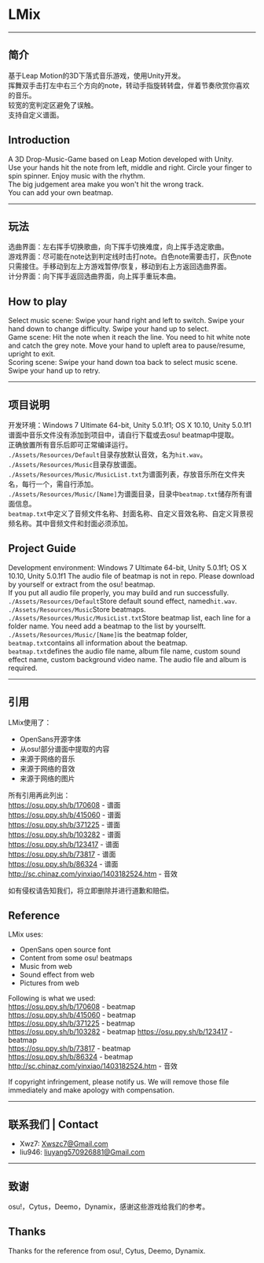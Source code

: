 # LMix

----

## 简介

基于Leap Motion的3D下落式音乐游戏，使用Unity开发。  
挥舞双手击打左中右三个方向的note，转动手指旋转转盘，伴着节奏欣赏你喜欢的音乐。  
较宽的宽判定区避免了误触。  
支持自定义谱面。  

## Introduction

A 3D Drop-Music-Game based on Leap Motion developed with Unity.  
Use your hands hit the note from left, middle and right. Circle your finger to spin spinner. Enjoy music with the rhythm.  
The big judgement area make you won't hit the wrong track.  
You can add your own beatmap.  

----

## 玩法

选曲界面：左右挥手切换歌曲，向下挥手切换难度，向上挥手选定歌曲。  
游戏界面：尽可能在note达到判定线时击打note。白色note需要击打，灰色note只需接住。手移动到左上方游戏暂停/恢复，移动到右上方返回选曲界面。  
计分界面：向下挥手返回选曲界面，向上挥手重玩本曲。  

## How to play

Select music scene: Swipe your hand right and left to switch. Swipe your hand down to change difficulty. Swipe your hand up to select.   
Game scene: Hit the note when it reach the line. You need to hit white note and catch the grey note. Move your hand to upleft area to pause/resume, upright to exit.   
Scoring scene: Swipe your hand down toa back to select music scene. Swipe your hand up to retry.  

----

## 项目说明

开发环境：Windows 7 Ultimate 64-bit, Unity 5.0.1f1; OS X 10.10, Unity 5.0.1f1  
谱面中音乐文件没有添加到项目中，请自行下载或去osu! beatmap中提取。  
正确放置所有音乐后即可正常编译运行。  
`./Assets/Resources/Default`目录存放默认音效，名为`hit.wav`。  
`./Assets/Resources/Music`目录存放谱面。    
`./Assets/Resources/Music/MusicList.txt`为谱面列表，存放音乐所在文件夹名，每行一个，需自行添加。  
`./Assets/Resources/Music/[Name]`为谱面目录，目录中`beatmap.txt`储存所有谱面信息。  
`beatmap.txt`中定义了音频文件名称、封面名称、自定义音效名称、自定义背景视频名称。其中音频文件和封面必须添加。  

## Project Guide

Development environment: Windows 7 Ultimate 64-bit, Unity 5.0.1f1; OS X 10.10, Unity 5.0.1f1 
The audio file of beatmap is not in repo. Please download by yourself or extract from the osu! beatmap.  
If you put all audio file properly, you may build and run successfully.   
`./Assets/Resources/Default`Store default sound effect, named`hit.wav`.   
`./Assets/Resources/Music`Store beatmaps.  
`./Assets/Resources/Music/MusicList.txt`Store beatmap list, each line for a folder name. You need add a beatmap to the list by yourselft.  
`./Assets/Resources/Music/[Name]`is the beatmap folder, `beatmap.txt`contains all information about the beatmap.  
`beatmap.txt`defines the audio file name, album file name, custom sound effect name, custom background video name. The audio file and album is required.  

----

## 引用

LMix使用了：  

- OpenSans开源字体
- 从osu!部分谱面中提取的内容
- 来源于网络的音乐
- 来源于网络的音效
- 来源于网络的图片  

所有引用再此列出：  
https://osu.ppy.sh/b/170608 - 谱面  
https://osu.ppy.sh/b/415060 - 谱面  
https://osu.ppy.sh/b/371225 - 谱面  
https://osu.ppy.sh/b/103282 - 谱面  
https://osu.ppy.sh/b/123417 - 谱面  
https://osu.ppy.sh/b/73817 - 谱面  
https://osu.ppy.sh/b/86324 - 谱面  
http://sc.chinaz.com/yinxiao/1403182524.htm - 音效  

如有侵权请告知我们，将立即删除并进行道歉和赔偿。  

## Reference

LMix uses:  
  
- OpenSans open source font   
- Content from some osu! beatmaps  
- Music from web  
- Sound effect from web
- Pictures from web  

Following is what we used:  
https://osu.ppy.sh/b/170608 - beatmap  
https://osu.ppy.sh/b/415060 - beatmap  
https://osu.ppy.sh/b/371225 - beatmap  
https://osu.ppy.sh/b/103282 - beatmap 
https://osu.ppy.sh/b/123417 - beatmap  
https://osu.ppy.sh/b/73817 - beatmap  
https://osu.ppy.sh/b/86324 - beatmap   
http://sc.chinaz.com/yinxiao/1403182524.htm - 音效  

If copyright infringement, please notify us. We will remove those file immediately and make apology with compensation.  

----

## 联系我们 | Contact

- Xwz7: Xwszc7@Gmail.com  
- liu946: liuyang570926881@Gmail.com  

----

## 致谢

osu!，Cytus，Deemo，Dynamix，感谢这些游戏给我们的参考。

## Thanks
  
Thanks for the reference from osu!, Cytus, Deemo, Dynamix.  
